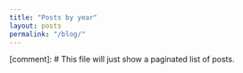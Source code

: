 ```yaml
---
title: "Posts by year"
layout: posts
permalink: "/blog/"
---
```


[comment]: # This file will just show a paginated list of posts.